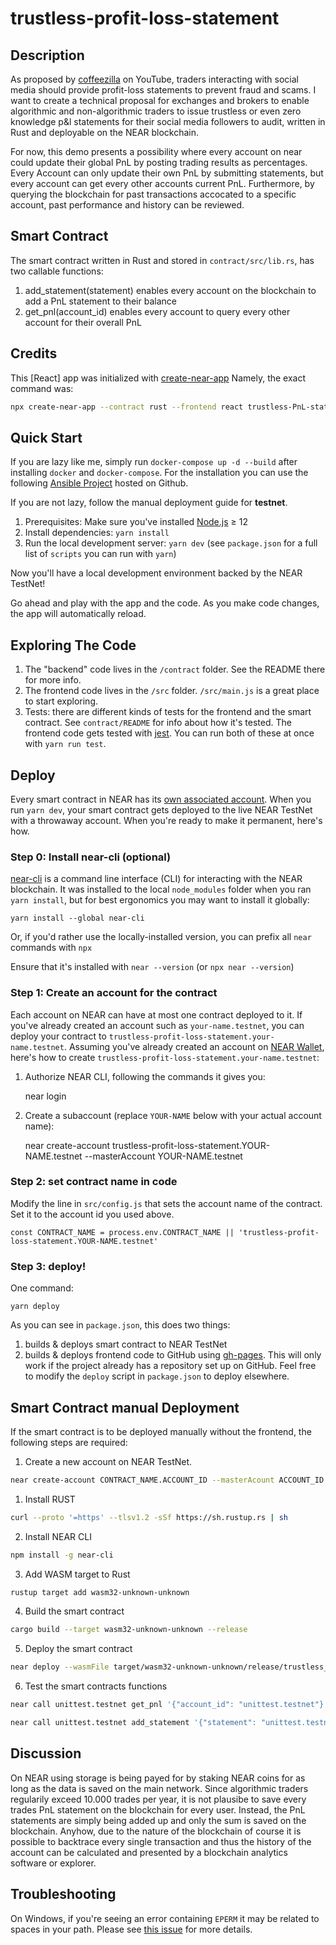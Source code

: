# trustless-profit-loss-statement

## Description

As proposed by [coffeezilla](https://www.youtube.com/channel/UCFQMnBA3CS502aghlcr0_aw) on YouTube, 
traders interacting with social media should provide profit-loss statements to prevent fraud and scams.
I want to create a technical proposal for exchanges and brokers to enable algorithmic and non-algorithmic traders to issue trustless or even zero knowledge p&l statements for their social media followers to audit, written in Rust and deployable on the NEAR blockchain.

For now, this demo presents a possibility where every account on near could update their global PnL by posting trading results as percentages. Every Account can only update their own PnL by submitting statements, but every account can get every other accounts current PnL. Furthermore, by querying the blockchain for past transactions accocated to a specific account, past performance and history can be reviewed.

## Smart Contract

The smart contract written in Rust and stored in ``contract/src/lib.rs``, has two callable functions:
1.  add_statement(statement) enables every account on the blockchain to add a PnL statement to their balance
2.  get_pnl(account_id) enables every account to query every other account for their overall PnL


## Credits

This [React] app was initialized with [create-near-app]
Namely, the exact command was:

```bash
npx create-near-app --contract rust --frontend react trustless-PnL-statement
```

## Quick Start

If you are lazy like me, simply run ``docker-compose up -d --build`` after installing ``docker`` and ``docker-compose``.
For the installation you can use the following [Ansible Project](https://github.com/joengelh/ansible-kvm) hosted on Github.

If you are not lazy, follow the manual deployment guide for **testnet**.

1. Prerequisites: Make sure you've installed [Node.js] ≥ 12
2. Install dependencies: `yarn install`
3. Run the local development server: `yarn dev` (see `package.json` for a
   full list of `scripts` you can run with `yarn`)

Now you'll have a local development environment backed by the NEAR TestNet!

Go ahead and play with the app and the code. As you make code changes, the app will automatically reload.


## Exploring The Code

1. The "backend" code lives in the `/contract` folder. See the README there for
   more info.
2. The frontend code lives in the `/src` folder. `/src/main.js` is a great
   place to start exploring.
3. Tests: there are different kinds of tests for the frontend and the smart
   contract. See `contract/README` for info about how it's tested. The frontend
   code gets tested with [jest]. You can run both of these at once with `yarn
   run test`.


## Deploy

Every smart contract in NEAR has its [own associated account][NEAR accounts]. When you run `yarn dev`, your smart contract gets deployed to the live NEAR TestNet with a throwaway account. When you're ready to make it permanent, here's how.

### Step 0: Install near-cli (optional)

[near-cli] is a command line interface (CLI) for interacting with the NEAR blockchain. It was installed to the local `node_modules` folder when you ran `yarn install`, but for best ergonomics you may want to install it globally:

    yarn install --global near-cli

Or, if you'd rather use the locally-installed version, you can prefix all `near` commands with `npx`

Ensure that it's installed with `near --version` (or `npx near --version`)


### Step 1: Create an account for the contract

Each account on NEAR can have at most one contract deployed to it. If you've already created an account such as `your-name.testnet`, you can deploy your contract to `trustless-profit-loss-statement.your-name.testnet`. Assuming you've already created an account on [NEAR Wallet], here's how to create `trustless-profit-loss-statement.your-name.testnet`:

1. Authorize NEAR CLI, following the commands it gives you:

      near login

2. Create a subaccount (replace `YOUR-NAME` below with your actual account name):

      near create-account trustless-profit-loss-statement.YOUR-NAME.testnet --masterAccount YOUR-NAME.testnet


### Step 2: set contract name in code

Modify the line in `src/config.js` that sets the account name of the contract. Set it to the account id you used above.

    const CONTRACT_NAME = process.env.CONTRACT_NAME || 'trustless-profit-loss-statement.YOUR-NAME.testnet'


### Step 3: deploy!

One command:

    yarn deploy

As you can see in `package.json`, this does two things:

1. builds & deploys smart contract to NEAR TestNet
2. builds & deploys frontend code to GitHub using [gh-pages]. This will only work if the project already has a repository set up on GitHub. Feel free to modify the `deploy` script in `package.json` to deploy elsewhere.

## Smart Contract manual Deployment

If the smart contract is to be deployed manually without the frontend, the following steps are required:


1. Create a new account on NEAR TestNet.

```bash
near create-account CONTRACT_NAME.ACCOUNT_ID --masterAcount ACCOUNT_ID --initialBalance 100000000000000
```

1. Install RUST

```bash
curl --proto '=https' --tlsv1.2 -sSf https://sh.rustup.rs | sh
```

2. Install NEAR CLI

```bash
npm install -g near-cli
```

3. Add WASM target to Rust
```bash
rustup target add wasm32-unknown-unknown
```

4. Build the smart contract

```bash
cargo build --target wasm32-unknown-unknown --release
```

5. Deploy the smart contract

```bash
near deploy --wasmFile target/wasm32-unknown-unknown/release/trustless_pnl.wasm --accountId unittest
```

6. Test the smart contracts functions

```bash
near call unittest.testnet get_pnl '{"account_id": "unittest.testnet"}' --accountId unittest.testnet
```

```bash
near call unittest.testnet add_statement '{"statement": "unittest.testnet"}' --accountId unittest.testnet
```

## Discussion

On NEAR using storage is being payed for by staking NEAR coins for as long as the data is saved on the main network. Since algorithmic traders regularily exceed 10.000 trades per year, it is not plausibe to save every trades PnL statement on the blockchain for every user. Instead, the PnL statements are simply being added up and only the sum is saved on the blockchain.
Anyhow, due to the nature of the blockchain of course it is possible to backtrace every single transaction and thus the history of the account can be calculated and presented by a blockchain analytics software or explorer.

## Troubleshooting

On Windows, if you're seeing an error containing `EPERM` it may be related to spaces in your path. Please see [this issue](https://github.com/zkat/npx/issues/209) for more details.


  [Vue]: https://vuejs.org/
  [create-near-app]: https://github.com/near/create-near-app
  [Node.js]: https://nodejs.org/en/download/package-manager/
  [jest]: https://jestjs.io/
  [NEAR accounts]: https://docs.near.org/docs/concepts/account
  [NEAR Wallet]: https://wallet.testnet.near.org/
  [near-cli]: https://github.com/near/near-cli
  [gh-pages]: https://github.com/tschaub/gh-pages
